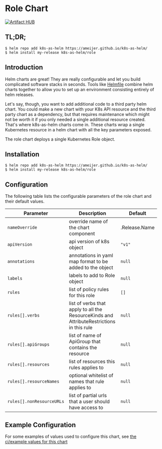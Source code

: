 # Role Chart
[![Artifact HUB](https://img.shields.io/endpoint?url=https://artifacthub.io/badge/repository/k8s-as-helm)](https://artifacthub.io/packages/search?repo=k8s-as-helm)

## TL;DR;

```console
$ helm repo add k8s-as-helm https://ameijer.github.io/k8s-as-helm/
$ helm install my-release k8s-as-helm/role
```

## Introduction

Helm charts are great! They are really configurable and let you build complicated software stacks in seconds. Tools like [Helmfile](https://github.com/roboll/helmfile) combine helm charts together to allow you to set up an environment consisting entirely of helm releases.

Let's say, though, you want to add additional code to a third party helm chart. You could make a new chart with your K8s API resource and the third party chart as a dependency, but that requires maintenance which might not be worth it if you only needed a single additional resource created. That's where k8s-as-helm charts come in. These charts wrap a single Kubernetes resource in a helm chart with all the key parameters exposed.

The role chart deploys a single Kubernetes Role object.

## Installation

```console
$ helm repo add k8s-as-helm https://ameijer.github.io/k8s-as-helm/
$ helm install my-release k8s-as-helm/role
```

## Configuration

The following table lists the configurable parameters of the role chart and their default values.

Parameter | Description | Default
--- | --- | ---
`nameOverride` | override name of the chart component | .Release.Name
`apiVersion` | api version of k8s object | `"v1"`
`annotations` | annotations in yaml map format to be added to the object | `null`
`labels` | labels to add to Role object | `null`
`rules` | list of policy rules for this role | `[]`
`rules[].verbs` | list of verbs that apply to all the ResourceKinds and AttributeRestrictions in this rule | `null`
`rules[].apiGroups` | list of name of ApiGroup that contains the resource | `null`
`rules[].resources` | list of resources this rules applies to | `null`
`rules[].resourceNames` | optional whitelist of names that rule applies to | `null`
`rules[].nonResourceURLs` | list of partial urls that a user should have access to | `null`

## Example Configuration

For some examples of values used to configure this chart, see [the ci/example values for this chart](./ci/ci-values.yaml)
